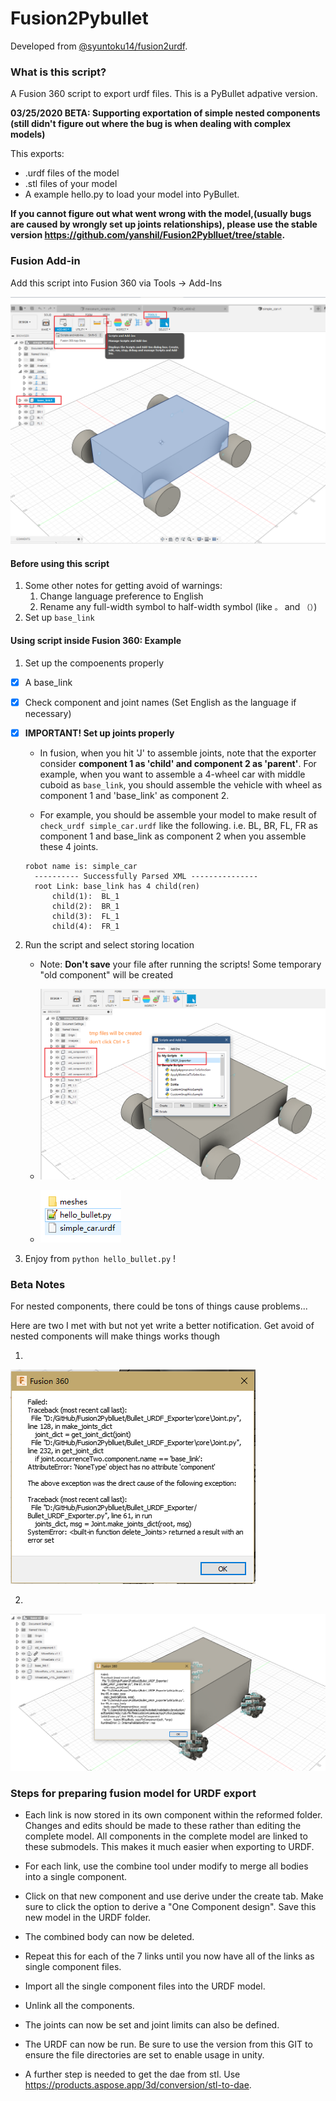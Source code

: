 # Fusion2Pybullet

Developed from [@syuntoku14/fusion2urdf](https://github.com/syuntoku14/fusion2urdf). 

### What is this script?

A Fusion 360 script to export urdf files. This is a PyBullet adpative version. 

**03/25/2020 BETA: Supporting exportation of  simple nested components (still didn't figure out where the bug is when dealing with complex models)**

This exports:

* .urdf files of the model
* .stl files of your model
* A example hello.py to load your model into PyBullet.

**If you cannot figure out what went wrong with the model,(usually bugs are caused by wrongly set up joints relationships), please  use the stable version https://github.com/yanshil/Fusion2Pyblluet/tree/stable.**

### Fusion Add-in
Add this script into Fusion 360 via Tools -> Add-Ins

![](https://github.com/yanshil/fusion2urdf/blob/images/addin.png)

#### Before using this script

1. Some other notes for getting avoid of warnings: 
   1. Change language preference to English
   2. Rename any full-width symbol to half-width symbol (like `。` and `（）`)
2. Set up `base_link`

#### Using script inside Fusion 360: Example

1. Set up the compoenents properly

- [x] A base_link

- [x] Check component and joint names (Set English as the language if necessary)

- [x] **IMPORTANT! Set up joints properly**
	
	* In fusion, when you hit 'J' to assemble joints, note that the exporter consider **component 1 as 'child' and component 2 as 'parent'**. For example, when you want to assemble a 4-wheel car with middle cuboid as `base_link`, you should assemble the vehicle with wheel as component 1 and 'base_link' as component 2.

	* For example, you should be assemble your model to make result of `check_urdf simple_car.urdf`  like the following. i.e. BL, BR, FL, FR as component 1 and base_link as component 2 when you assemble these 4 joints.
	```
    robot name is: simple_car
	  ---------- Successfully Parsed XML ---------------
	  root Link: base_link has 4 child(ren)
	      child(1):  BL_1
	      child(2):  BR_1
	      child(3):  FL_1
	      child(4):  FR_1
	```

2. Run the script and select storing location
   * Note: **Don't save** your file after running the scripts! Some temporary "old component" will be created
   
   * ![](https://github.com/yanshil/fusion2urdf/blob/images/2.png)
   
   * ![](https://github.com/yanshil/fusion2urdf/blob/images/files.png)
   
3. Enjoy from `python hello_bullet.py` !



### Beta Notes

For nested components, there could be tons of things cause problems... 

Here are two I met with but not yet write a better notification. Get avoid of nested components will make things works though

1. 

![](./Errors/1.PNG)

2. 

![](./Errors/2.PNG)

### Steps for preparing fusion model for URDF export

* Each link is now stored in its own component within the reformed folder. Changes and edits should be made to these rather than editing the complete model. All components in the complete model are linked to these submodels. This makes it much easier when exporting to URDF.

* For each link, use the combine tool under modify to merge all bodies into a single component.

* Click on that new component and use derive under the create tab. Make sure to click the option to derive a "One Component design". Save this new model in the URDF folder.

* The combined body can now be deleted.

* Repeat this for each of the 7 links until you now have all of the links as single component files.

* Import all the single component files into the URDF model. 

* Unlink all the components.

* The joints can now be set and joint limits can also be defined.

* The URDF can now be run. Be sure to use the version from this GIT to ensure the file directories are set to enable usage in unity.

* A further step is needed to get the dae from stl. Use https://products.aspose.app/3d/conversion/stl-to-dae.
